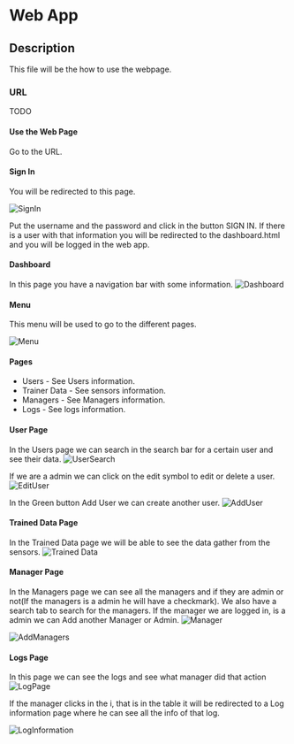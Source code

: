 # Web App

## Description
This file will be the how to use the webpage.

### URL
TODO

#### Use the Web Page
 Go to the URL.
 
#### Sign In
 You will be redirected to this page. 

![SignIn](https://github.com/ubicom-dsd-2023/ubicom-dsd-2023.github.io/assets/58189630/44fc9198-4505-4e86-9320-bbdfad86183e)

 Put the username and the password and click in the button SIGN IN. If there is a user with that information you will be redirected to the dashboard.html and you will be logged in the web app.

#### Dashboard
 In this page you have a navigation bar with some information. 
 ![Dashboard](https://github.com/ubicom-dsd-2023/ubicom-dsd-2023.github.io/assets/58189630/bf1ca5d3-84d3-4e28-9932-a01e00986f63)

#### Menu
 This menu will be used to go to the different pages. 
 
![Menu](https://github.com/ubicom-dsd-2023/ubicom-dsd-2023.github.io/assets/58189630/1a7f8d2c-9db3-4e3c-bfa4-1383bae8bff8)

#### Pages 
  
   - Users - See Users information.
   - Trainer Data - See sensors information.
   - Managers - See Managers information.
   - Logs - See logs information.
     
  
#### User Page
 In the Users page we can search in the search bar for a certain user and see their data. 
 ![UserSearch](https://github.com/ubicom-dsd-2023/ubicom-dsd-2023.github.io/assets/58189630/fb3a439c-b9b0-4c8a-9140-a2b597591451)
 
 If we are a admin we can click on the edit symbol to edit or delete a user. 
 ![EditUser](https://github.com/ubicom-dsd-2023/ubicom-dsd-2023.github.io/assets/58189630/e8c5d584-a6e9-4546-aa7b-bdfa01bbe167)
 
 In the Green button Add User we can create another user. 
 ![AddUser](https://github.com/ubicom-dsd-2023/ubicom-dsd-2023.github.io/assets/58189630/725108d3-e225-4162-afee-eab6656de8a8)


#### Trained Data Page
 In the Trained Data page we will be able to see the data gather from the sensors. 
 ![Trained Data](https://github.com/ubicom-dsd-2023/ubicom-dsd-2023.github.io/assets/58189630/b3132c33-f797-4f5b-ae70-29c539333cca)


#### Manager Page
 In the Managers page we can see all the managers and if they are admin or not(If the managers is a admin he will have a checkmark). We also have a search tab to search for the managers. If the manager we are logged in, is a admin we can Add another Manager or Admin. 
 ![Manager](https://github.com/ubicom-dsd-2023/ubicom-dsd-2023.github.io/assets/58189630/bf31933b-8f34-4825-baad-ec571123a403)

 ![AddManagers](https://github.com/ubicom-dsd-2023/ubicom-dsd-2023.github.io/assets/58189630/400f9787-bb81-4b83-9035-54850f716ea6)


#### Logs Page
 In this page we can see the logs and see what manager did that action
 ![LogPage](https://github.com/ubicom-dsd-2023/ubicom-dsd-2023.github.io/assets/58189630/bb56e661-21f7-4472-af51-71e3c5f55668)

 If the manager clicks in the i, that is in the table it will be redirected to a Log information page where he can see all the info of that log.

![LogInformation](https://github.com/ubicom-dsd-2023/ubicom-dsd-2023.github.io/assets/58189630/61a885f3-650d-4b7f-9e36-7c1e6239f4a4)










